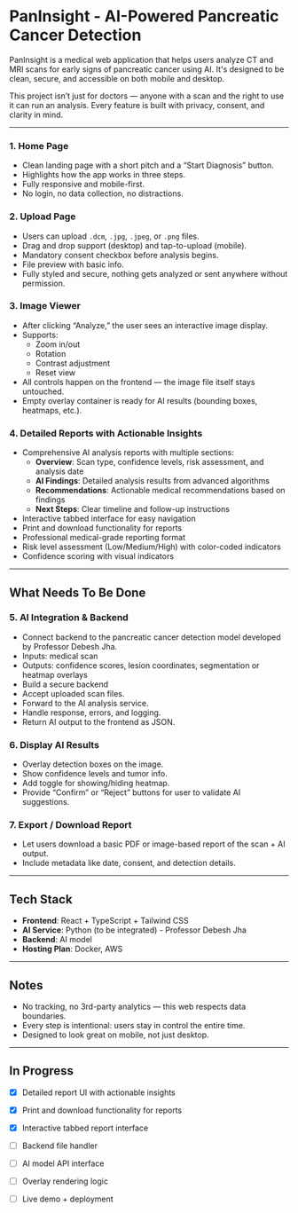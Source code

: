 # PanInsight - AI-Powered Pancreatic Cancer Detection

PanInsight is a medical web application that helps users analyze CT and MRI scans for early signs of pancreatic cancer using AI. It's designed to be clean, secure, and accessible on both mobile and desktop.

This project isn’t just for doctors — anyone with a scan and the right to use it can run an analysis. Every feature is built with privacy, consent, and clarity in mind.

---



### 1. **Home Page**
- Clean landing page with a short pitch and a “Start Diagnosis” button.
- Highlights how the app works in three steps.
- Fully responsive and mobile-first.
- No login, no data collection, no distractions.

### 2. **Upload Page**
- Users can upload `.dcm`, `.jpg`, `.jpeg`, or `.png` files.
- Drag and drop support (desktop) and tap-to-upload (mobile).
- Mandatory consent checkbox before analysis begins.
- File preview with basic info.
- Fully styled and secure, nothing gets analyzed or sent anywhere without permission.

### 3. **Image Viewer**
- After clicking “Analyze,” the user sees an interactive image display.
- Supports:
  - Zoom in/out
  - Rotation
  - Contrast adjustment
  - Reset view
- All controls happen on the frontend — the image file itself stays untouched.
- Empty overlay container is ready for AI results (bounding boxes, heatmaps, etc.).

### 4. **Detailed Reports with Actionable Insights**
- Comprehensive AI analysis reports with multiple sections:
  - **Overview**: Scan type, confidence levels, risk assessment, and analysis date
  - **AI Findings**: Detailed analysis results from advanced algorithms
  - **Recommendations**: Actionable medical recommendations based on findings
  - **Next Steps**: Clear timeline and follow-up instructions
- Interactive tabbed interface for easy navigation
- Print and download functionality for reports
- Professional medical-grade reporting format
- Risk level assessment (Low/Medium/High) with color-coded indicators
- Confidence scoring with visual indicators

---

## What Needs To Be Done

### 5. **AI Integration & Backend**
- Connect backend to the pancreatic cancer detection model developed by Professor Debesh Jha.
- Inputs: medical scan
- Outputs: confidence scores, lesion coordinates, segmentation or heatmap overlays
- Build a secure backend
- Accept uploaded scan files.
- Forward to the AI analysis service.
- Handle response, errors, and logging.
- Return AI output to the frontend as JSON.


### 6. **Display AI Results**
- Overlay detection boxes on the image.
- Show confidence levels and tumor info.
- Add toggle for showing/hiding heatmap.
- Provide “Confirm” or “Reject” buttons for user to validate AI suggestions.

### 7. **Export / Download Report**
- Let users download a basic PDF or image-based report of the scan + AI output.
- Include metadata like date, consent, and detection details.

---

## Tech Stack

- **Frontend**: React + TypeScript + Tailwind CSS
- **AI Service**: Python (to be integrated) - Professor Debesh Jha
- **Backend**: AI model
- **Hosting Plan**: Docker, AWS

---

## Notes

- No tracking, no 3rd-party analytics — this web respects data boundaries.
- Every step is intentional: users stay in control the entire time.
- Designed to look great on mobile, not just desktop.

---

## In Progress

- [x] Detailed report UI with actionable insights
- [x] Print and download functionality for reports
- [x] Interactive tabbed report interface
- [ ] Backend file handler
- [ ] AI model API interface
- [ ] Overlay rendering logic
- [ ] Live demo + deployment

